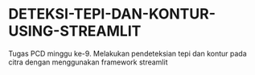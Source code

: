 # DETEKSI-TEPI-DAN-KONTUR-USING-STREAMLIT
 Tugas PCD minggu ke-9. Melakukan pendeteksian tepi dan kontur pada citra dengan menggunakan framework streamlit

